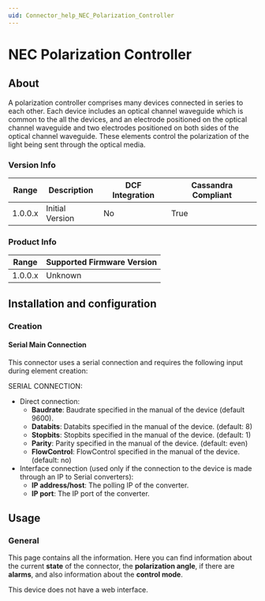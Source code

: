 ```yaml
---
uid: Connector_help_NEC_Polarization_Controller
---
```


# NEC Polarization Controller

## About

A polarization controller comprises many devices connected in series to each other. Each device includes an optical channel waveguide which is common to the all the devices, and an electrode positioned on the optical channel waveguide and two electrodes positioned on both sides of the optical channel waveguide. These elements control the polarization of the light being sent through the optical media.

### Version Info

| **Range** | **Description** | **DCF Integration** | **Cassandra Compliant** |
|------------------|-----------------|---------------------|-------------------------|
| 1.0.0.x          | Initial Version | No                  | True                    |

### Product Info

| Range | Supported Firmware Version |
|------------------|-----------------------------|
| 1.0.0.x          | Unknown                     |

## Installation and configuration

### Creation

#### Serial Main Connection

This connector uses a serial connection and requires the following input during element creation:

SERIAL CONNECTION:

- Direct connection:
  - **Baudrate**: Baudrate specified in the manual of the device (default 9600).
  - **Databits**: Databits specified in the manual of the device. (default: 8)
  - **Stopbits**: Stopbits specified in the manual of the device. (default: 1)
  - **Parity**: Parity specified in the manual of the device. (default: even)
  - **FlowControl**: FlowControl specified in the manual of the device. (default: no)
- Interface connection (used only if the connection to the device is made through an IP to Serial converters):
  - **IP address/host**: The polling IP of the converter.
  - **IP port**: The IP port of the converter.

## Usage

### General

This page contains all the information. Here you can find information about the current **state** of the connector, the **polarization angle**, if there are **alarms**, and also information about the **control mode**.

This device does not have a web interface.
